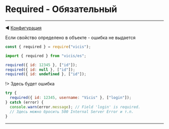 # Required - Обязательный

----------

◀ [Конфигурация](/ru/Configuration.md)

Если свойство определено в объекте - ошибка не выдается

```js
const { required } = require("vicis");
```

```js
import { required } from "vicis/es";
```

```js
required({ id: 12345 }, ["id"]);
required({ id: null }, ["id"]);
required({ id: undefined }, ["id"]);
```

!> Здесь будет ошибка

```js
try {
  required({ id: 12345, username: "Vicis" }, ["login"]);
} catch (error) {
  console.warn(error.message); // Field 'login' is required.
  // Здесь можно бросить 500 Internal Server Error и т.п.
}
```

----------
